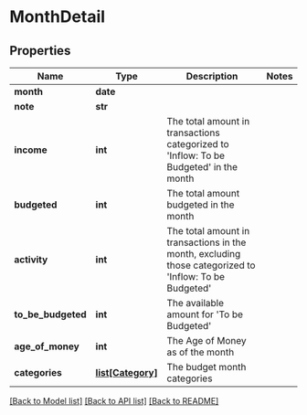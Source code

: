# MonthDetail

## Properties
Name | Type | Description | Notes
------------ | ------------- | ------------- | -------------
**month** | **date** |  | 
**note** | **str** |  | 
**income** | **int** | The total amount in transactions categorized to &#39;Inflow: To be Budgeted&#39; in the month | 
**budgeted** | **int** | The total amount budgeted in the month | 
**activity** | **int** | The total amount in transactions in the month, excluding those categorized to &#39;Inflow: To be Budgeted&#39; | 
**to_be_budgeted** | **int** | The available amount for &#39;To be Budgeted&#39; | 
**age_of_money** | **int** | The Age of Money as of the month | 
**categories** | [**list[Category]**](Category.md) | The budget month categories | 

[[Back to Model list]](../README.md#documentation-for-models) [[Back to API list]](../README.md#documentation-for-api-endpoints) [[Back to README]](../README.md)


